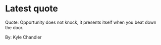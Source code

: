 # Latest quote 

Quote: Opportunity does not knock, it presents itself when you beat down the door. 

By: Kyle Chandler